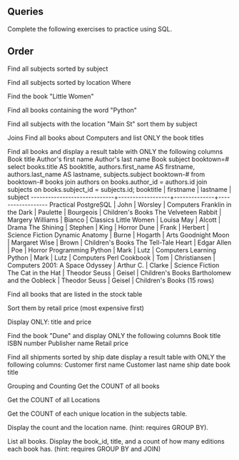 ## Queries
Complete the following exercises to practice using SQL.

## Order
Find all subjects sorted by subject

Find all subjects sorted by location
Where

Find the book "Little Women"

Find all books containing the word "Python"

Find all subjects with the location "Main St" sort them by subject

Joins
Find all books about Computers and list ONLY the book titles

Find all books and display a result table with ONLY the following columns
Book title
Author's first name
Author's last name
Book subject
booktown=# select books.title AS booktitle, authors.first_name AS firstname, authors.last_name AS lastname, subjects.subject
booktown-# from
booktown-# books join authors on books.author_id = authors.id join subjects on books.subject_id = subjects.id;
          booktitle          |    firstname     |   lastname   |     subject
-----------------------------+------------------+--------------+------------------
 Practical PostgreSQL        | John             | Worsley      | Computers
 Franklin in the Dark        | Paulette         | Bourgeois    | Children's Books
 The Velveteen Rabbit        | Margery Williams | Bianco       | Classics
 Little Women                | Louisa May       | Alcott       | Drama
 The Shining                 | Stephen          | King         | Horror
 Dune                        | Frank            | Herbert      | Science Fiction
 Dynamic Anatomy             | Burne            | Hogarth      | Arts
 Goodnight Moon              | Margaret Wise    | Brown        | Children's Books
 The Tell-Tale Heart         | Edgar Allen      | Poe          | Horror
 Programming Python          | Mark             | Lutz         | Computers
 Learning Python             | Mark             | Lutz         | Computers
 Perl Cookbook               | Tom              | Christiansen | Computers
 2001: A Space Odyssey       | Arthur C.        | Clarke       | Science Fiction
 The Cat in the Hat          | Theodor Seuss    | Geisel       | Children's Books
 Bartholomew and the Oobleck | Theodor Seuss    | Geisel       | Children's Books
(15 rows)

Find all books that are listed in the stock table

Sort them by retail price (most expensive first)

Display ONLY: title and price

Find the book "Dune" and display ONLY the following columns
Book title
ISBN number
Publisher name
Retail price

Find all shipments sorted by ship date display a result table with ONLY the following columns:
Customer first name
Customer last name
ship date
book title

Grouping and Counting
Get the COUNT of all books

Get the COUNT of all Locations

Get the COUNT of each unique location in the subjects table. 

Display the count and the location name. (hint: requires GROUP BY).

List all books. Display the book_id, title, and a count of how many editions each book has. (hint: requires GROUP BY and JOIN)